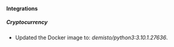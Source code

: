 #### Integrations
##### Cryptocurrency
- Updated the Docker image to: *demisto/python3:3.10.1.27636*.
